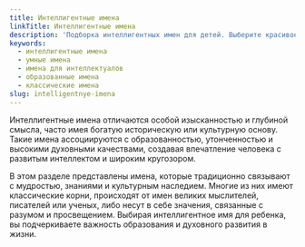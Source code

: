 ```yaml
---
title: Интеллигентные имена
linkTitle: Интеллигентные имена
description: 'Подборка интеллигентных имен для детей. Выберите красивое и умное имя, которое подчеркнет интеллектуальные качества вашего ребенка.'
keywords:
  - интеллигентные имена
  - умные имена
  - имена для интеллектуалов
  - образованные имена
  - классические имена
slug: intelligentnye-imena
---
```


Интеллигентные имена отличаются особой изысканностью и глубиной смысла, часто имея богатую историческую или культурную основу. Такие имена ассоциируются с образованностью, утонченностью и высокими духовными качествами, создавая впечатление человека с развитым интеллектом и широким кругозором.

В этом разделе представлены имена, которые традиционно связывают с мудростью, знаниями и культурным наследием. Многие из них имеют классические корни, происходят от имен великих мыслителей, писателей или ученых, либо несут в себе значения, связанные с разумом и просвещением. Выбирая интеллигентное имя для ребенка, вы подчеркиваете важность образования и духовного развития в жизни.
